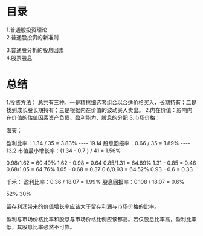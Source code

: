 # 目录
1.普通股投资理论    
2.普通股投资的新准则   
 
3.普通股分析的股息因素    
4.股票股息


# 总结
1.投资方法：
  总共有三种。一是精挑细选套组合以合适价格买入，长期持有；二是找到成长股长期持有；三是根据内在价值的波动买入卖出。
2.内在价值：影响内在价值的估值因素资产负债、盈利能力、股息的分配
3.市场价格：

海天：

盈利比率：1.34 / 35 = 3.83%    ---- 19.14
股息回报率：0.66 / 35 = 1.89%  ----  13.2
市值最小增长率：(1.34 - 0.7 ) / 41 = 1.56%

0.98/1.62 = 60.49%  1.62 - 0.98 = 0.64
0.85/1.31 = 64.89%  1.31 - 0.85 = 0.46
0.68/1.05 = 64.76%  1.05 - 0.68 = 0.37
0.6/0.93 = 64.52%   0.93 - 0.6  = 0.33

千禾：
盈利比率：0.36 / 18.07 = 1.99% 
股息回报率：0.108 / 18.07 = 0.6% 

52%
30%

留存利润带来的价值增长率应该大于留存利润与市场价格的比率。

盈利与市场价格比率和股息与市场价格比例应该都高。若仅股息比率高，盈利比率低，其股息比率必然不可靠。



